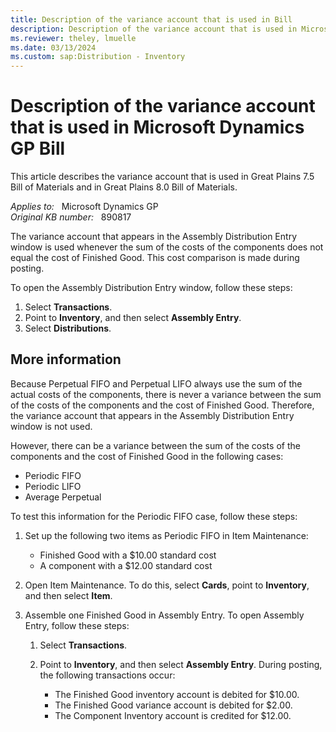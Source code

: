 ```yaml
---
title: Description of the variance account that is used in Bill
description: Description of the variance account that is used in Microsoft Dynamics GP Bill.
ms.reviewer: theley, lmuelle
ms.date: 03/13/2024
ms.custom: sap:Distribution - Inventory
---
```

# Description of the variance account that is used in Microsoft Dynamics GP Bill

This article describes the variance account that is used in Great Plains 7.5 Bill of Materials and in Great Plains 8.0 Bill of Materials.

_Applies to:_ &nbsp; Microsoft Dynamics GP  
_Original KB number:_ &nbsp; 890817

The variance account that appears in the Assembly Distribution Entry window is used whenever the sum of the costs of the components does not equal the cost of Finished Good. This cost comparison is made during posting.

To open the Assembly Distribution Entry window, follow these steps:

1. Select **Transactions**.
2. Point to **Inventory**, and then select **Assembly Entry**.
3. Select **Distributions**.

## More information

Because Perpetual FIFO and Perpetual LIFO always use the sum of the actual costs of the components, there is never a variance between the sum of the costs of the components and the cost of Finished Good. Therefore, the variance account that appears in the Assembly Distribution Entry window is not used.

However, there can be a variance between the sum of the costs of the components and the cost of Finished Good in the following cases:

- Periodic FIFO
- Periodic LIFO
- Average Perpetual

To test this information for the Periodic FIFO case, follow these steps:

1. Set up the following two items as Periodic FIFO in Item Maintenance:

   - Finished Good with a $10.00 standard cost
   - A component with a $12.00 standard cost
2. Open Item Maintenance. To do this, select **Cards**, point to **Inventory**, and then select **Item**.
3. Assemble one Finished Good in Assembly Entry. To open Assembly Entry, follow these steps:

   1. Select **Transactions**.

   2. Point to **Inventory**, and then select **Assembly Entry**. During posting, the following transactions occur:

      - The Finished Good inventory account is debited for $10.00.
      - The Finished Good variance account is debited for $2.00.
      - The Component Inventory account is credited for $12.00.
